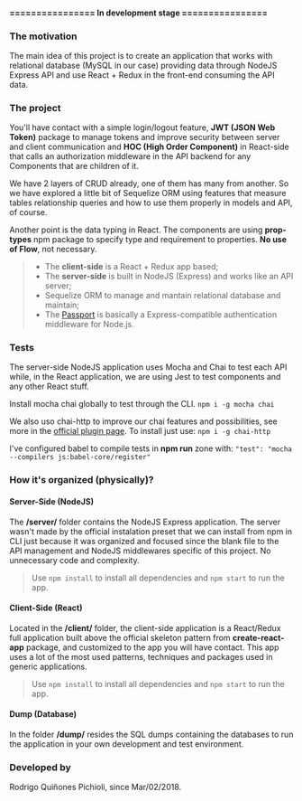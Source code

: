 #### ================ In development stage ================

### The motivation
The main idea of this project is to create an application that works with relational database (MySQL in our case) providing data through NodeJS Express API and use React + Redux in the front-end consuming the API data.

### The project
You'll have contact with a simple login/logout feature, **JWT (JSON Web Token)** package to manage tokens and improve security between server and client communication and **HOC (High Order Component)** in React-side that calls an authorization middleware in the API backend for any Components that are children of it.

We have 2 layers of CRUD already, one of them has many from another. So we have explored a little bit of Sequelize ORM using features that measure tables relationship queries and how to use them properly in models and API, of course.

Another point is the data typing in React. The components are using **prop-types** npm package to specify type and requirement to properties. **No use of Flow**, not necessary.

> - The **client-side** is a React + Redux app based;
> - The **server-side** is built in NodeJS (Express) and works like an API server;
> - Sequelize ORM to manage and mantain relational database and maintain;
> - The [Passport](https://www.npmjs.com/package/passport) is basically a Express-compatible authentication middleware for Node.js.

### Tests
The server-side NodeJS application uses Mocha and Chai to test each API while, in the React application, we are using Jest to test components and any other React stuff.

Install mocha chai globally to test through the CLI.
```npm i -g mocha chai```

We also uso chai-http to improve our chai features and possibilities, see more in the [official plugin page](http://www.chaijs.com/plugins/chai-http/). To install just use:
```npm i -g chai-http```

I've configured babel to compile tests in **npm run** zone with:
```"test": "mocha --compilers js:babel-core/register"```

### How it's organized (physically)?

#### Server-Side (NodeJS)
The **/server/** folder contains the NodeJS Express application. The server wasn't made by the official instalation preset that we can install from npm in CLI just because it was organized and focused since the blank file to the API management and NodeJS middlewares specific of this project. No unnecessary code and complexity.

>Use ```npm install``` to install all dependencies and ```npm start``` to run the app.

#### Client-Side (React)
Located in the **/client/** folder, the client-side application is a React/Redux full application built above the official skeleton pattern from **create-react-app** package, and customized to the app you will have contact. This app uses a lot of the most used patterns, techniques and packages used in generic applications.

>Use ```npm install``` to install all dependencies and ```npm start``` to run the app.

#### Dump (Database)
In the folder **/dump/** resides the SQL dumps containing the databases to run the application in your own development and test environment.

### Developed by
Rodrigo Quiñones Pichioli, since Mar/02/2018.

